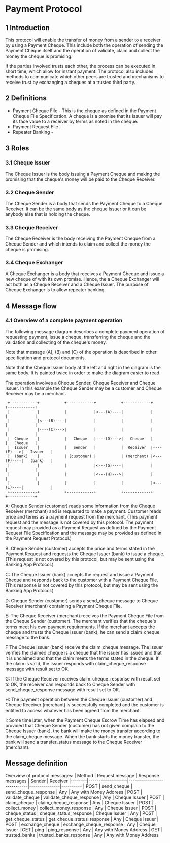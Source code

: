 # Payment Protocol

## 1 Introduction
This protocol will enable the transfer of money from a sender to a receiver by using a Payment Cheque. This include both the operation of sending the Payment Cheque itself and the operation of validate, claim and collect the money the cheque is promising.

If the parties involved trusts each other, the process can be executed in short time, which allow for instant payment. The protocol also includes methods to communicate which other peers are trusted and mechanisms to receive trust by exchanging a cheques at a trusted third party.

## 2 Definitions
- Payment Cheque File - This is the cheque as defined in the Payment Cheque File Specification. A cheque is a promise that its issuer will pay its face value to a receiver by terms as noted in the cheque.
- Payment Request File -
- Repeater Banking -

## 3 Roles
### 3.1 Cheque Issuer
The Cheque Issuer is the body issuing a Payment Cheque and making the promising that the cheque's money will be paid to the Cheque Receiver.

### 3.2 Cheque Sender
The Cheque Sender is a body that sends the Payment Cheque to a Cheque Receiver. It can be the same body as the cheque Issuer or it can be anybody else that is holding the cheque.

### 3.3 Cheque Receiver
The Cheque Receiver is the body receiving the Payment Cheque from a Cheque Sender and which intends to claim and collect the money the cheque is promising.

### 3.4 Cheque Exchanger
A Cheque Exchanger is a body that receives a Payment Cheque and issue a new cheque of with its own promise. Hence, the a Cheque Exchanger will act both as a Cheque Receiver and a Cheque Issuer. The purpose of Cheque Exchanger is to allow repeater banking.

## 4 Message flow

### 4.1 Overview of a complete payment operation
The following message diagram describes a complete payment operation of requesting payment, issue a cheque, transferring the cheque and the validation and collecting of the cheque's money.

Note that message (A), (B) and (C) of the operation is described in other specification and protocol documents.

Note that the Cheque Issuer body at the left and right in the diagram is the same body. It is painted twice in order to make the diagram easier to read.

The operation involves a Cheque Sender, Cheque Receiver and Cheque Issuer. In this example the Cheque Sender may be a customer and Cheque Receiver may be a merchant.
```
 +------------+           +------------+           +------------+           +------------+
 |            |           |            |<---(A)----|            |           |            |
 |            |<---(B)----|            |           |            |           |            |
 |            |----(C)--->|            |           |            |           |            |
 |  Cheque    |           |   Cheque   |----(D)--->|   Cheque   |           |   Cheque   |
 |  Issuer    |           |   Sender   |           |  Receiver  |----(E)--->|   Issuer   |
 |  (bank)    |           | (customer) |           | (merchant) |<---(F)----|   (bank)   |
 |            |           |            |<---(G)----|            |           |            |
 |            |           |            |<---(H)--->|            |           |            |
 |            |           |            |           |            |<---(I)----|            |
 +------------+           +------------+           +------------+           +------------+
```
A: Cheque Sender (customer) reads some information from the Cheque Receiver (merchant) and is requested to make a payment. Customer reads price and terms as a payment request from the merchant. (This payment request and the message is not covered by this protocol. The payment request may provided as a Payment Request as defined by the Payment Request File Specification and the message may be provided as defined in the Payment Request Protocol.)

B: Cheque Sender (customer) accepts the price and terms stated in the Payment Request and requests the Cheque Issuer (bank) to issue a cheque. (This request is not covered by this protocol, but may be sent using the Banking App Protocol.)

C: The Cheque Issuer (bank) accepts the request and issue a Payment Cheque and responds back to the customer with a Payment Cheque File. (This response is not covered by this protocol, but may be sent using the Banking App Protocol.)

D: Cheque Sender (customer) sends a send_cheque message to Cheque Receiver (merchant) containing a Payment Cheque File.

E: The Cheque Receiver (merchant) receives the Payment Cheque File from the Cheque Sender (customer). The merchant verifies that the cheque's terms meet his own payment requirements. If the merchant accepts the cheque and trusts the Cheque Issuer (bank), he can send a claim_cheque message to the bank.

F The Cheque Issuer (bank) receive the claim_cheque message. The issuer verifies the claimed cheque is a cheque that the issuer has issued and that it is unclaimed and that the claim meets the terms stated in the cheque. If the claim is valid, the issuer responds with claim_cheque_response message with result set to OK.

G: If the Cheque Receiver receives claim_cheque_response with result set to OK, the receiver can responds back to Cheque Sender with send_cheque_response message with result set to OK.

H: The payment operation between the Cheque Issuer (customer) and Cheque Receiver (merchant) is successfully completed and the customer is entitled to access whatever has been agreed from the merchant.

I: Some time later, when the Payment Cheque Escrow Time has elapsed and provided that Cheque Sender (customer) has not given complain to the Cheque Issuer (bank), the bank will make the money transfer according to the claim_cheque message. When the bank starts the money transfer, the bank will send a transfer_status message to the Cheque Receiver (merchant).

## Message definition
Overview of protocol messages:
| Method | Request message   | Response messages          | Sender        | Receiver
|--------|-------------------|----------------------------|---------------|----------
| POST   | send_cheque       | send_cheque_response       | Any           | Any with Money Address
| POST   | validate_cheque   | validate_cheque_response   | Any           | Cheque Issuer
| POST   | claim_cheque      | claim_cheque_response      | Any           | Cheque Issuer
| POST   | collect_money     | collect_money_response     | Any           | Cheque Issuer
| POST   | cheque_status     | cheque_status_response     | Cheque Issuer | Any
| POST   | get_cheque_status | get_cheque_status_response | Any           | Cheque Issuer
| POST   | exchange_cheque   | exchange_cheque_response   | Any           | Cheque Issuer
| GET    | ping              | ping_response              | Any           | Any with Money Address
| GET    | trusted_banks     | trusted_banks_response     | Any           | Any with Money Address

